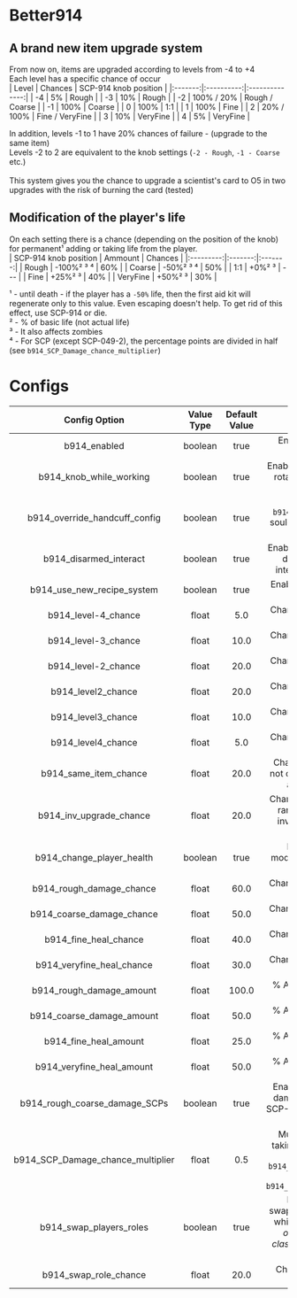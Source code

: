 # Better914
## A brand new item upgrade system
From now on, items are upgraded according to levels from -4 to +4<br>
Each level has a specific chance of occur<br>
| Level | Chances | SCP-914 knob position |
|:-------:|:----------:|:--------------:|
| -4 | 5% | Rough |
| -3 | 10% | Rough |
| -2 | 100% / 20% | Rough / Coarse |
| -1 | 100% | Coarse |
| 0 | 100% | 1:1 |
| 1 | 100% | Fine |
| 2 | 20% / 100% | Fine / VeryFine |
| 3 | 10% | VeryFine |
| 4 | 5% | VeryFine |

In addition, levels -1 to 1 have 20% chances of failure - (upgrade to the same item)<br>
Levels -2 to 2 are equivalent to the knob settings (`-2 - Rough`, `-1 - Coarse` etc.)<br>
<br>
This system gives you the chance to upgrade a scientist's card to O5 in two upgrades with the risk of burning the card (tested)<br>

## Modification of the player's life<br>
On each setting there is a chance (depending on the position of the knob) for permanent¹ adding or taking life from the player.<br>
| SCP-914 knob position | Ammount | Chances |
|:---------:|:-------:|:-------:|
| Rough | -100%² ³ ⁴ | 60% |
| Coarse | -50%² ³ ⁴ | 50% |
| 1:1 | +0%² ³ | --- |
| Fine | +25%² ³ | 40% |
| VeryFine | +50%² ³ | 30% |

¹ - until death - if the player has a `-50%` life, then the first aid kit will regenerate only to this value. Even escaping doesn't help. To get rid of this effect, use SCP-914 or die.<br>
² - % of basic life (not actual life)<br>
³ - It also affects zombies<br>
⁴ - For SCP (except SCP-049-2), the percentage points are divided in half (see `b914_SCP_Damage_chance_multiplier`)<br>

# Configs
| Config Option | Value Type | Default Value | Description |
|:-----------------------:|:----------:|:------------------------------------------------------------------------------------------------------------------------------------------------------------------------------------------------------------------------------------------------:|:----------------------------------------------------------------------------------------------------------------------:|
| b914_enabled | boolean | true | Enables/Disables this plugin |
| b914_knob_while_working | boolean | true | Enables/Disables option to rotate knob while SCP-914 is working |
| b914_override_handcuff_config | boolean | true | Indicates if `b914_disarmed_interact` sould be used instread of game value |
| b914_disarmed_interact | boolean | true | Enables/Disables ability of disarmed people to interact with SCP-914 |
| b914_use_new_recipe_system | boolean | true | Enables/Disables ussage of new recipes |
| b914_level-4_chance | float | 5.0 | Chances to degrade item to level -4 |
| b914_level-3_chance | float | 10.0 | Chances to degrade item to level -3 |
| b914_level-2_chance | float | 20.0 | Chances to degrade item to level -2 |
| b914_level2_chance | float | 20.0 | Chances to upgrade item to level 2 |
| b914_level3_chance | float | 10.0 | Chances to upgrade item to level 3 |
| b914_level4_chance | float | 5.0 | Chances to upgrade item to level 4 |
| b914_same_item_chance | float | 20.0 | Chances for upgrade to not occure on `coarse`, `1:1` and `fine` settings |
| b914_inv_upgrade_chance | float | 20.0 | Chances for upgrade one random item in player inventory while inside SCP-914 |
| b914_change_player_health | boolean | true | Enables/Disables modification of health by SCP-914 |
| b914_rough_damage_chance | float | 60.0 | Chances for taking health from player |
| b914_coarse_damage_chance | float | 50.0 | Chances for taking health from player |
| b914_fine_heal_chance | float | 40.0 | Chances for giving health to player |
| b914_veryfine_heal_chance | float | 30.0 | Chances for giving health to player |
| b914_rough_damage_amount | float | 100.0 | % Ammount of health to take from player |
| b914_coarse_damage_amount | float | 50.0 | % Ammount of health to take from player |
| b914_fine_heal_amount | float | 25.0 | % Ammount of health to give to player |
| b914_veryfine_heal_amount | float | 50.0 | % Ammount of health to give to player |
| b914_rough_coarse_damage_SCPs | boolean | true | Enables/Disables taking damage to SCP's inside SCP-914 while on settings `rough` or `coarse` |
| b914_SCP_Damage_chance_multiplier | float | 0.5 | Multiplies chances of taking damage by SCP's (see `b914_rough_damage_chance` and `b914_coarse_damage_chance` |
| b914_swap_players_roles | boolean | true | Enables/Disables swapping of players roles while on setting `1:1` *(To occur two different classes inside SCP-914 are needed)* |
| b914_swap_role_chance | float | 20.0 | Chances for swapping roles to occur |
